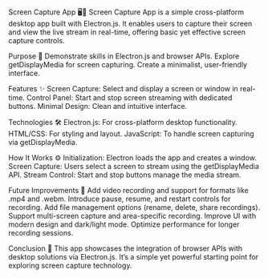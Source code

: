 Screen Capture App 🖥️📸
Screen Capture App is a simple cross-platform desktop app built with Electron.js. It enables users to capture their screen and view the live stream in real-time, offering basic yet effective screen capture controls.

Purpose 🎯
Demonstrate skills in Electron.js and browser APIs.
Explore getDisplayMedia for screen capturing.
Create a minimalist, user-friendly interface.

Features ✨
Screen Capture: Select and display a screen or window in real-time.
Control Panel: Start and stop screen streaming with dedicated buttons.
Minimal Design: Clean and intuitive interface.

Technologies 🛠️
Electron.js: For cross-platform desktop functionality.
HTML/CSS: For styling and layout.
JavaScript: To handle screen capturing via getDisplayMedia.

How It Works ⚙️
Initialization: Electron loads the app and creates a window.
Screen Capture: Users select a screen to stream using the getDisplayMedia API.
Stream Control: Start and stop buttons manage the media stream.

Future Improvements 🔧
Add video recording and support for formats like .mp4 and .webm.
Introduce pause, resume, and restart controls for recording.
Add file management options (rename, delete, share recordings).
Support multi-screen capture and area-specific recording.
Improve UI with modern design and dark/light mode.
Optimize performance for longer recording sessions.

Conclusion 🏁
This app showcases the integration of browser APIs with desktop solutions via Electron.js. It’s a simple yet powerful starting point for exploring screen capture technology.
